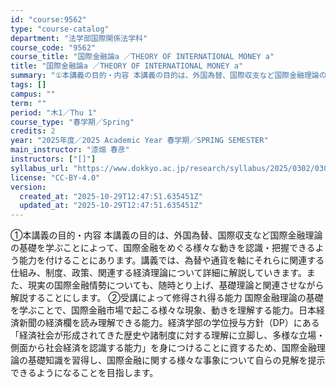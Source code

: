 ```yaml
---
id: "course:9562"
type: "course-catalog"
department: "法学部国際関係法学科"
course_code: "9562"
course_title: "国際金融論a ／THEORY OF INTERNATIONAL MONEY a"
title: "国際金融論a ／THEORY OF INTERNATIONAL MONEY a"
summary: "①本講義の目的・内容 本講義の目的は、外国為替、国際収支など国際金融理論の基礎を学ぶことによって、国際金融をめぐる様々な動きを認識・把握できるよう能力を付けることにあります。講義では、為替や通貨を軸にそれらに関連する仕組み、制度、政策、関連…"
tags: []
campus: ""
term: ""
period: "木1／Thu 1"
course_type: "春学期／Spring"
credits: 2
year: "2025年度／2025 Academic Year 春学期／SPRING SEMESTER"
main_instructor: "漆畑 春彦"
instructors: ["[]"]
syllabus_url: "https://www.dokkyo.ac.jp/research/syllabus/2025/0302/0302_09562_ja_JP.html"
license: "CC-BY-4.0"
version:
  created_at: "2025-10-29T12:47:51.635451Z"
  updated_at: "2025-10-29T12:47:51.635451Z"
---
```

①本講義の目的・内容 本講義の目的は、外国為替、国際収支など国際金融理論の基礎を学ぶことによって、国際金融をめぐる様々な動きを認識・把握できるよう能力を付けることにあります。講義では、為替や通貨を軸にそれらに関連する仕組み、制度、政策、関連する経済理論について詳細に解説していきます。また、現実の国際金融情勢についても、随時とり上げ、基礎理論と関連させながら解説することにします。 ②受講によって修得され得る能力 国際金融理論の基礎を学ぶことで、国際金融市場で起こる様々な現象、動きを理解する能力。日本経済新聞の経済欄を読み理解できる能力。経済学部の学位授与方針（DP）にある「経済社会が形成されてきた歴史や諸制度に対する理解に立脚し、多様な立場・側面から社会経済を認識する能力」を身につけることに資するため、国際金融理論の基礎知識を習得し、国際金融に関する様々な事象について自らの見解を提示できるようになることを目指します。
